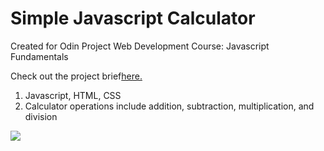 
<h1>Simple Javascript Calculator</h1>
<p>Created for Odin Project Web Development Course: Javascript Fundamentals</p>
<p>Check out the project brief<a href="https://www.theodinproject.com/lessons/calculator">here.</a>

<ol>
<li>Javascript, HTML, CSS</li>
<li>Calculator operations include addition, subtraction, multiplication, and division</li>
</ol>

<img src="/Users/user/Documents/CodingClass/Odin/javascript-calculator/Screen Shot 2019-07-30 at 5.55.00 PM.png">
